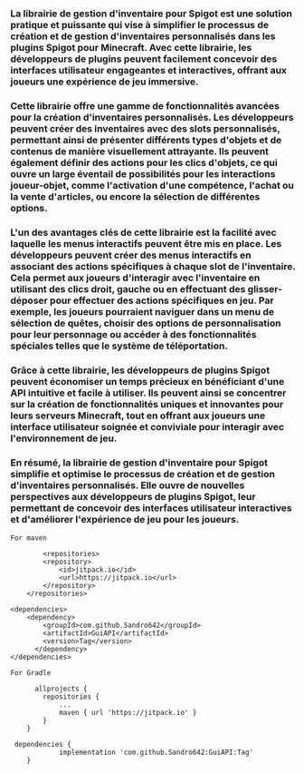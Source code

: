 ### La librairie de gestion d'inventaire pour Spigot est une solution pratique et puissante qui vise à simplifier le processus de création et de gestion d'inventaires personnalisés dans les plugins Spigot pour Minecraft. Avec cette librairie, les développeurs de plugins peuvent facilement concevoir des interfaces utilisateur engageantes et interactives, offrant aux joueurs une expérience de jeu immersive.

### Cette librairie offre une gamme de fonctionnalités avancées pour la création d'inventaires personnalisés. Les développeurs peuvent créer des inventaires avec des slots personnalisés, permettant ainsi de présenter différents types d'objets et de contenus de manière visuellement attrayante. Ils peuvent également définir des actions pour les clics d'objets, ce qui ouvre un large éventail de possibilités pour les interactions joueur-objet, comme l'activation d'une compétence, l'achat ou la vente d'articles, ou encore la sélection de différentes options.

### L'un des avantages clés de cette librairie est la facilité avec laquelle les menus interactifs peuvent être mis en place. Les développeurs peuvent créer des menus interactifs en associant des actions spécifiques à chaque slot de l'inventaire. Cela permet aux joueurs d'interagir avec l'inventaire en utilisant des clics droit, gauche ou en effectuant des glisser-déposer pour effectuer des actions spécifiques en jeu. Par exemple, les joueurs pourraient naviguer dans un menu de sélection de quêtes, choisir des options de personnalisation pour leur personnage ou accéder à des fonctionnalités spéciales telles que le système de téléportation.

### Grâce à cette librairie, les développeurs de plugins Spigot peuvent économiser un temps précieux en bénéficiant d'une API intuitive et facile à utiliser. Ils peuvent ainsi se concentrer sur la création de fonctionnalités uniques et innovantes pour leurs serveurs Minecraft, tout en offrant aux joueurs une interface utilisateur soignée et conviviale pour interagir avec l'environnement de jeu.

### En résumé, la librairie de gestion d'inventaire pour Spigot simplifie et optimise le processus de création et de gestion d'inventaires personnalisés. Elle ouvre de nouvelles perspectives aux développeurs de plugins Spigot, leur permettant de concevoir des interfaces utilisateur interactives et d'améliorer l'expérience de jeu pour les joueurs.



```
For maven

        <repositories>
		<repository>
		    <id>jitpack.io</id>
		    <url>https://jitpack.io</url>
		</repository>
	</repositories>

<dependencies>
    <dependency>
	    <groupId>com.github.Sandro642</groupId>
	    <artifactId>GuiAPI</artifactId>
	    <version>Tag</version>
	  </dependency>
</dependencies>

For Gradle

      allprojects {
		repositories {
			...
			maven { url 'https://jitpack.io' }
		}
	}

 dependencies {
	        implementation 'com.github.Sandro642:GuiAPI:Tag'
	}
```
